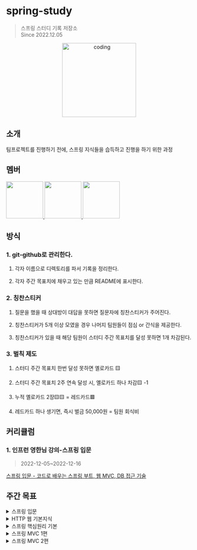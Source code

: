# spring-study
> 스프링 스터디 기록 저장소   
Since 2022.12.05
<p align="center">
  <img src="https://user-images.githubusercontent.com/62877858/205857298-604a2471-f77d-47cd-bf0f-6c2db922059c.png" alt="coding" width="200px" />
</p>

## 소개

팀프로젝트를 진행하기 전에, 스프링 지식들을 습득하고 진행을 하기 위한 과정

## 멤버

<p>
<a href="https://github.com/gyeongmin1120">
  <img src="https://github.com/gyeongmin1120.png" width="100">
</a>
<a href="https://github.com/Chan-Pumpkin">
  <img src="https://github.com/Chan-Pumpkin.png" width="100">
</a>
<a href="https://github.com/kitseok">
  <img src="https://github.com/kitseok.png" width="100">
</a>
</p>

## 방식

### 1. git-github로 관리한다.

1) 각자 이름으로 디렉토리를 파서 기록을 정리한다.

2) 각자 주간 목표치에 채우고 있는 만큼 README에 표시한다.

### 2. 칭찬스티커

1) 질문을 했을 때 상대방이 대답을 못하면 질문자에 칭찬스티커가 주어진다.

2) 칭찬스티커가 5개 이상 모였을 경우 나머지 팀원들이 점심 or 간식을 제공한다.

3) 칭찬스티커가 있을 때 해당 팀원이 스터디 주간 목표치를 달성 못하면 1개 차감된다.

### 3. 벌칙 제도

1) 스터디 주간 목표치 한번 달성 못하면 옐로카드 🟨 

2) 스터디 주간 목표치 2주 연속 달성 시, 옐로카드 하나 차감🟨 -1

3) 누적 옐로카드 2장🟨🟨 = 레드카드🟥

4) 레드카드 하나 생기면, 즉시 벌금 50,000원 = 팀원 회식비

## 커리큘럼

### 1. 인프런 영한님 강의-스프링 입문
> 2022-12-05~2022-12-16    
<a href="https://www.inflearn.com/course/%EC%8A%A4%ED%94%84%EB%A7%81-%EC%9E%85%EB%AC%B8-%EC%8A%A4%ED%94%84%EB%A7%81%EB%B6%80%ED%8A%B8">
스프링 입문 - 코드로 배우는 스프링 부트, 웹 MVC, DB 접근 기술
</a>

## 주간 목표

<details>
  <summary>스프링 입문</summary>
  <div markdown="1">

  #### 2022-12-05~09 주간 목표
  :book: 스프링 입문 : 섹션1 ~ 섹션5
  
  | 멤버 | 진행 상황 |
  | --- | --- |
  | 유경민 | 완료 |
  | 박찬호 | 완료 |
  | 박기석 | 완료 |

  <br/>
  
  #### 2022-12-12~16 주간 목표
  :book: 스프링 입문 : 섹션6 ~ 섹션7
  
  | 멤버 | 진행 상황 |
  | --- | --- |
  | 유경민 | 🟨 (완료) |
  | 박찬호 | 🟨 (완료) |
  | 박기석 | 완료 |

  <br/>
  </div>
</details>

<details>
  <summary>HTTP 웹 기본지식</summary>
  <div markdown="1">

  #### 2022-12-17~23 주간 목표
  :book: HTTP 웹 기본지식 : 섹션1 ~ 섹션4
  | 멤버 | 진행 상황 |
  | --- | --- |
  | 유경민 | 완료 |
  | 박찬호 | 완료 |
  | 박기석 | 완료 |

  <br/>
  
  #### 2022-12-26~30 주간 목표
  :book: HTTP 웹 기본지식 : 섹션5 ~ 섹션8
  | 멤버 | 진행 상황 |
  | --- | --- |
  | 유경민 | 완료 |
  | 박찬호 | 완료 |
  | 박기석 | 완료 |
  
  <br/>
    
  </div>
</details>

<details>
  <summary>스프링 핵심원리 기본</summary>
  <div markdown="1">

  #### 2023-01-02~08 주간 목표
  :book: 스프링 핵심원리 기본 : 섹션1 ~ 섹션3.6
  | 멤버 | 진행 상황 |
  | --- | --- |
  | 유경민 | 완료 |
  | 박찬호 | 완료 |
  | 박기석 | 완료 |

  <br/>
  
  #### 2023-01-09~15 주간 목표
  :book: 스프링 핵심원리 기본 : 섹션3.7 ~ 섹션6
  | 멤버 | 진행 상황 |
  | --- | --- |
  | 유경민 | 완료 |
  | 박찬호 | 🟨 (완료) |
  | 박기석 | 완료 |
  
  <br/>

  #### 2023-01-16~29 주간 목표
  :book: 스프링 핵심원리 기본 : 섹션7 ~ 섹션9
  | 멤버 | 진행 상황 |
  | --- | --- |
  | 유경민 | 완료 |
  | 박찬호 | 완료 |
  | 박기석 | 완료 |
  
  <br/>
  
</div>
</details>

<details>
  <summary>스프링 MVC 1편</summary>
  <div markdown="1">

  #### 2023-01-30~02-05 주간 목표
  :book: 스프링 MVC 1편 : 섹션1 ~ 섹션3.3
  | 멤버 | 진행 상황 |
  | --- | --- |
  | 유경민 | 완료 |
  | 박찬호 | 완료 |
  | 박기석 | 완료 |

  <br/>
  
  #### 2023-02-06~02-12 주간 목표
  :book: 스프링 MVC 1편 : 섹션3.4 ~ 섹션5.3
  | 멤버 | 진행 상황 |
  | --- | --- |
  | 유경민 | 완료 |
  | 박찬호 | 완료 |
  | 박기석 | 완료 |

  <br/>
  
  #### 2023-02-13~02-19 주간 목표
  :book: 스프링 MVC 1편 : 섹션5.4 ~ 섹션6.10
  | 멤버 | 진행 상황 |
  | --- | --- |
  | 유경민 | 완료 |
  | 박찬호 | 완료 |
  | 박기석 | 완료 |

  <br/>
  
  #### 2023-02-27~03-05 휴가

  <br/>
  
  #### 2023-02-20~03-12 주간 목표
  :book: 스프링 MVC 1편 : 섹션6.11 ~ 섹션7
  | 멤버 | 진행 상황 |
  | --- | --- |
  | 유경민 | 완료 |
  | 박찬호 | 🟨 (완료)|
  | 박기석 | 완료 |

  <br/>
  
  </div>
</details>

<details>
  <summary>스프링 MVC 2편</summary>
  <div markdown="1">

  #### 2023-03-13~03-19 주간 목표
  :book: 스프링 MVC 2편 : 섹션1 ~ 섹션2.3
  | 멤버 | 진행 상황 |
  | --- | --- |
  | 유경민 | 완료 |
  | 박찬호 | 완료 |
  | 박기석 | 완료 |

   <br/>
    
  #### 2023-03-20~03-26 주간 목표
  :book: 스프링 MVC 2편 : 섹션2.4 ~ 섹션4.5
  | 멤버 | 진행 상황 |
  | --- | --- |
  | 유경민 |  |
  | 박찬호 | 완료 |
  | 박기석 |  |

   <br/>
  </div>
</details>




